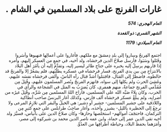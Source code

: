 <h1 dir="rtl">غارات الفرنج على بلاد المسلمين في الشام .</h1>

<h5 dir="rtl">العام الهجري:  574

الشهر القمري: ذو القعدة

العام الميلادي: 1179</h5>

<p dir="rtl">اجتمع الفِرنجُ وساروا إلى بلدِ دِمشقَ مع ملكهم، فأغاروا على أعمالِها فنهبوها وأسَروا وقَتَلوا وسَبَوا، فأرسل صلاحُ الدين فرخشاه، ولد أخيه، في جمعٍ من العسكر إليهم، وأمره إذا قاربهم يرسِلُ إليه يخبره على جناحِ طائر ليسير إليه، وتقدَّمَ إليه أن يأمُرَ أهل البلاد بالانتزاحِ مِن بين يدي الفرنج، فسار فرخشاه في عسكره يطلُبُهم، فلم يشعُرْ إلا والفرنجُ قد خالطوه، فاضطرَّ إلى القتال، فاقتتلوا أشدَّ قتال رآه الناسُ، وألقى فرخشاه نفسَه عليهم، وغَشِيَ الحربَ ولم يكلها إلى سواه، فانهزم الفرنجُ ونُصر المسلمون عليهم، وقُتِلَ مِن مُقَدَّمي الفرنج جماعةٌ، منهم همفري، كان يُضرَبُ به المثل في الشجاعة والرأي في الحرب، وكان بلاءً صَبَّه الله على المسلمين، فأراح اللهُ المسلمين مِن شَرِّه، وقُتِلَ غيرُه من أضرابِه، ولم يبلُغْ عسكر فرخشاه ألف فارس، وكذلك أغار البرنسُ صاحب أنطاكية واللاذقية على جشير المسلمين- جشير أو دشير: هي الخيلُ والبقر التي تلازِمُ المرعى ولا ترجِعُ إلى الحظيرة بالليل- بشيزر وأخذه، وأغار صاحِبُ طرابلس على جمعٍ كثيرٍ مِن التركمان، فاحتجَفَ أموالهم- استخلصها وحازها- وكان صلاحُ الدين على بانياس، فسيَّرَ ولد أخيه تقي الدين عمر إلى حماة، وابن عمه ناصر الدين محمد بن شيركوه إلى مصر، وأمَرَهما بحفظ البلاد، وحياطة أطرافِها من العدُوِّ.</p></br>
